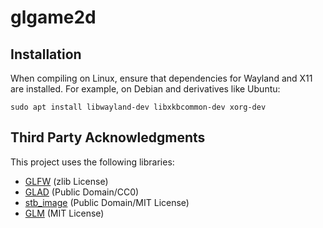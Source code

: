 # glgame2d

## Installation

When compiling on Linux, ensure that dependencies for Wayland and X11 are installed.
For example, on Debian and derivatives like Ubuntu:

```
sudo apt install libwayland-dev libxkbcommon-dev xorg-dev
```

## Third Party Acknowledgments

This project uses the following libraries:
- [GLFW](https://github.com/glfw/glfw) (zlib License)
- [GLAD](https://glad.dav1d.de/) (Public Domain/CC0)
- [stb_image](https://github.com/nothings/stb) (Public Domain/MIT License)
- [GLM](https://github.com/g-truc/glm) (MIT License)
